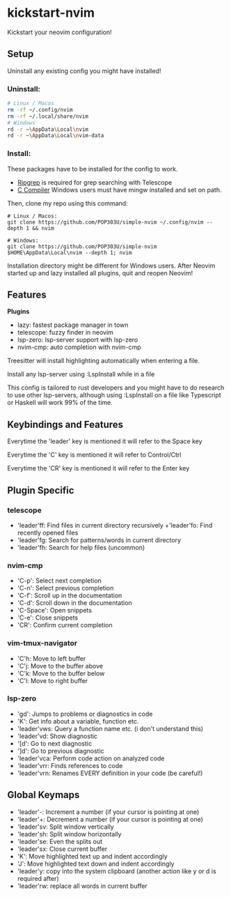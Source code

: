# kickstart-nvim
Kickstart your neovim configuration!

## Setup
Uninstall any existing config you might have installed!

### Uninstall:

```bash
# Linux / Macos
rm -rf ~/.config/nvim
rm -rf ~/.local/share/nvim
# Windows
rd -r ~\AppData\Local\nvim
rd -r ~\AppData\Local\nvim-data
```

### Install:

These packages have to be installed for the config to work.
+ [Ripgrep](https://github.com/BurntSushi/ripgrep) is required for grep searching with Telescope 
+ [C Compiler](https://www.mingw-w64.org/downloads/) Windows users must have mingw installed and set on path.
  
Then, clone my repo using this command:

```
# Linux / Macos:
git clone https://github.com/POP303U/simple-nvim ~/.config/nvim --depth 1 && nvim

# Windows:
git clone https://github.com/POP303U/simple-nvim $HOME\AppData\Local\nvim --depth 1; nvim
```

Installation directory might be different for Windows users.
After Neovim started up and lazy installed all plugins, quit and reopen Neovim!

## Features

**Plugins**

+ lazy: fastest package manager in town 
+ telescope: fuzzy finder in neovim
+ lsp-zero: lsp-server support with lsp-zero
+ nvim-cmp: auto completion with nvim-cmp

Treesitter will install highlighting automatically when entering a file.

Install any lsp-server using :LspInstall while in a file

This config is tailored to rust developers and you might have to do research to use other lsp-servers,
although using :LspInstall on a file like Typescript or Haskell will work 99% of the time.

## Keybindings and Features

Everytime the 'leader' key is mentioned it will refer to the Space key

Everytime the 'C' key is mentioned it will refer to Control/Ctrl

Everytime the 'CR' key is mentioned it will refer to the Enter key

## Plugin Specific

### telescope 
+ 'leader'ff: Find files in current directory recursively
+'leader'fo: Find recently opened files
+ 'leader'fg: Search for patterns/words in current directory 
+ 'leader'fh: Search for help files (uncommon)

### nvim-cmp
+ 'C-p': Select next completion
+ 'C-n': Select previous completion
+ 'C-f': Scroll up in the documentation
+ 'C-d': Scroll down in the documentation
+ 'C-Space': Open snippets
+ 'C-e': Close snippets
+ 'CR': Confirm current completion

### vim-tmux-navigator
+ 'C'h: Move to left buffer
+ 'C'j: Move to the buffer above
+ 'C'k: Move to the buffer below
+ 'C'l: Move to right buffer

### lsp-zero
+ 'gd': Jumps to problems or diagnostics in code
+ 'K': Get info about a variable, function etc.
+ 'leader'vws: Query a function name etc. (i don't understand this)
+ 'leader'vd: Show diagnostic
+ '[d': Go to next diagnostic
+ ']d': Go to previous diagnostic
+ 'leader'vca: Perform code action on analyzed code
+ 'leader'vrr: Finds references to code
+ 'leader'vrn: Renames EVERY definition in your code (be careful!)

## Global Keymaps
+ 'leader'-: Increment a number (if your cursor is pointing at one)
+ 'leader'+: Decrement a number (if your cursor is pointing at one)
+ 'leader'sv: Split window vertically
+ 'leader'sh: Split window horizontally
+ 'leader'se: Even the splits out
+ 'leader'sx: Close current buffer
+ 'K': Move highlighted text up and indent accordingly
+ 'J': Move highlighted text down and indent accordingly
+ 'leader'y: copy into the system clipboard (another action like y or d is required after)
+ 'leader'rw: replace all words in current buffer

